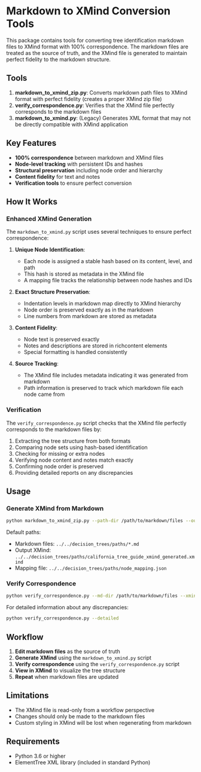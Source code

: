 # Markdown to XMind Conversion Tools

This package contains tools for converting tree identification markdown files to XMind format with 100% correspondence. The markdown files are treated as the source of truth, and the XMind file is generated to maintain perfect fidelity to the markdown structure.

## Tools

1. **markdown_to_xmind_zip.py**: Converts markdown path files to XMind format with perfect fidelity (creates a proper XMind zip file)
2. **verify_correspondence.py**: Verifies that the XMind file perfectly corresponds to the markdown files
3. **markdown_to_xmind.py**: (Legacy) Generates XML format that may not be directly compatible with XMind application

## Key Features

- **100% correspondence** between markdown and XMind files
- **Node-level tracking** with persistent IDs and hashes
- **Structural preservation** including node order and hierarchy
- **Content fidelity** for text and notes
- **Verification tools** to ensure perfect conversion

## How It Works

### Enhanced XMind Generation

The `markdown_to_xmind.py` script uses several techniques to ensure perfect correspondence:

1. **Unique Node Identification**:
   - Each node is assigned a stable hash based on its content, level, and path
   - This hash is stored as metadata in the XMind file
   - A mapping file tracks the relationship between node hashes and IDs

2. **Exact Structure Preservation**:
   - Indentation levels in markdown map directly to XMind hierarchy
   - Node order is preserved exactly as in the markdown
   - Line numbers from markdown are stored as metadata

3. **Content Fidelity**:
   - Node text is preserved exactly
   - Notes and descriptions are stored in richcontent elements
   - Special formatting is handled consistently

4. **Source Tracking**:
   - The XMind file includes metadata indicating it was generated from markdown
   - Path information is preserved to track which markdown file each node came from

### Verification

The `verify_correspondence.py` script checks that the XMind file perfectly corresponds to the markdown files by:

1. Extracting the tree structure from both formats
2. Comparing node sets using hash-based identification
3. Checking for missing or extra nodes
4. Verifying node content and notes match exactly
5. Confirming node order is preserved
6. Providing detailed reports on any discrepancies

## Usage

### Generate XMind from Markdown

```bash
python markdown_to_xmind_zip.py --path-dir /path/to/markdown/files --output /path/to/output.xmind
```

Default paths:
- Markdown files: `../../decision_trees/paths/*.md`
- Output XMind: `../../decision_trees/paths/california_tree_guide_xmind_generated.xmind`
- Mapping file: `../../decision_trees/paths/node_mapping.json`

### Verify Correspondence

```bash
python verify_correspondence.py --md-dir /path/to/markdown/files --xmind /path/to/xmind/file.xmind
```

For detailed information about any discrepancies:

```bash
python verify_correspondence.py --detailed
```

## Workflow

1. **Edit markdown files** as the source of truth
2. **Generate XMind** using the `markdown_to_xmind.py` script
3. **Verify correspondence** using the `verify_correspondence.py` script
4. **View in XMind** to visualize the tree structure
5. **Repeat** when markdown files are updated

## Limitations

- The XMind file is read-only from a workflow perspective
- Changes should only be made to the markdown files
- Custom styling in XMind will be lost when regenerating from markdown

## Requirements

- Python 3.6 or higher
- ElementTree XML library (included in standard Python)